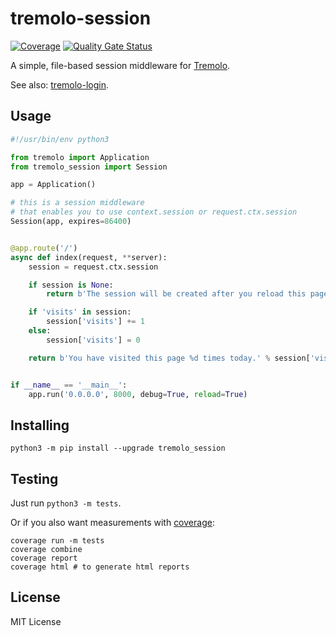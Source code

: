# tremolo-session
[![Coverage](https://sonarcloud.io/api/project_badges/measure?project=nggit_tremolo-session&metric=coverage)](https://sonarcloud.io/summary/new_code?id=nggit_tremolo-session)
[![Quality Gate Status](https://sonarcloud.io/api/project_badges/measure?project=nggit_tremolo-session&metric=alert_status)](https://sonarcloud.io/summary/new_code?id=nggit_tremolo-session)

A simple, file-based session middleware for [Tremolo](https://github.com/nggit/tremolo).

See also: [tremolo-login](https://github.com/nggit/tremolo-login).

## Usage
```python
#!/usr/bin/env python3

from tremolo import Application
from tremolo_session import Session

app = Application()

# this is a session middleware
# that enables you to use context.session or request.ctx.session
Session(app, expires=86400)


@app.route('/')
async def index(request, **server):
    session = request.ctx.session

    if session is None:
        return b'The session will be created after you reload this page.'

    if 'visits' in session:
        session['visits'] += 1
    else:
        session['visits'] = 0

    return b'You have visited this page %d times today.' % session['visits']


if __name__ == '__main__':
    app.run('0.0.0.0', 8000, debug=True, reload=True)
```

## Installing
```
python3 -m pip install --upgrade tremolo_session
```

## Testing
Just run `python3 -m tests`.

Or if you also want measurements with [coverage](https://coverage.readthedocs.io/):

```
coverage run -m tests
coverage combine
coverage report
coverage html # to generate html reports
```

## License
MIT License
